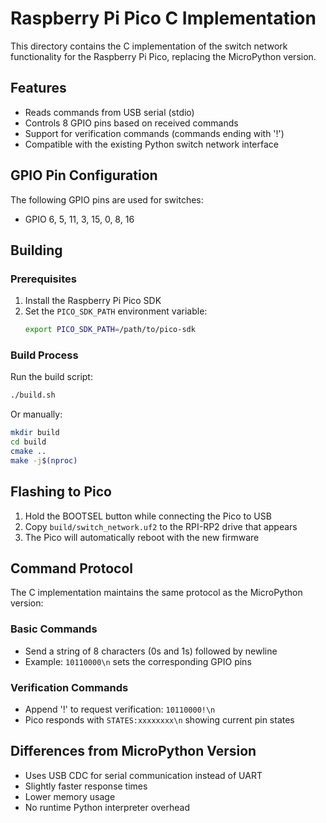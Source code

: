 # Raspberry Pi Pico C Implementation

This directory contains the C implementation of the switch network functionality for the Raspberry Pi Pico, replacing the MicroPython version.

## Features

- Reads commands from USB serial (stdio)
- Controls 8 GPIO pins based on received commands
- Support for verification commands (commands ending with '!')
- Compatible with the existing Python switch network interface

## GPIO Pin Configuration

The following GPIO pins are used for switches:
- GPIO 6, 5, 11, 3, 15, 0, 8, 16

## Building

### Prerequisites

1. Install the Raspberry Pi Pico SDK
2. Set the `PICO_SDK_PATH` environment variable:
   ```bash
   export PICO_SDK_PATH=/path/to/pico-sdk
   ```

### Build Process

Run the build script:
```bash
./build.sh
```

Or manually:
```bash
mkdir build
cd build
cmake ..
make -j$(nproc)
```

## Flashing to Pico

1. Hold the BOOTSEL button while connecting the Pico to USB
2. Copy `build/switch_network.uf2` to the RPI-RP2 drive that appears
3. The Pico will automatically reboot with the new firmware

## Command Protocol

The C implementation maintains the same protocol as the MicroPython version:

### Basic Commands
- Send a string of 8 characters (0s and 1s) followed by newline
- Example: `10110000\n` sets the corresponding GPIO pins

### Verification Commands
- Append '!' to request verification: `10110000!\n`
- Pico responds with `STATES:xxxxxxxx\n` showing current pin states

## Differences from MicroPython Version

- Uses USB CDC for serial communication instead of UART
- Slightly faster response times
- Lower memory usage
- No runtime Python interpreter overhead